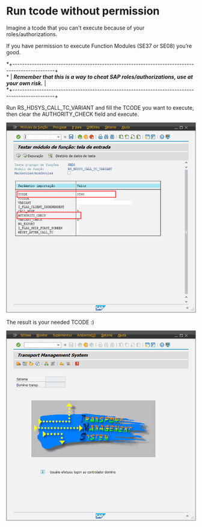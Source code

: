 # Run tcode without permission

Imagine a tcode that you can't execute because of your roles/authorizations.

If you have permission to execute Function Modules (SE37 or SE08) you’re good.

\*+-----------------------------------------------------------------------------------------------+ <br>
\* | ***Remember that this is a way to cheat SAP roles/authorizations, use at your own risk.*** | <br>
\*+-----------------------------------------------------------------------------------------------+ <br>

Run RS_HDSYS_CALL_TC_VARIANT and fill the TCODE you want to execute, then clear the AUTHORITY_CHECK field and execute.

![Parameter Screen](./Image_1.png)

The result is your needed TCODE :)

![Tcode after execute](./Image_2.png)
